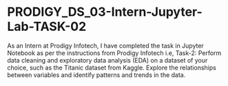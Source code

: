 # PRODIGY_DS_03-Intern-Jupyter-Lab-TASK-02
As an Intern at Prodigy Infotech, I have completed the task in Jupyter Notebook as per the instructions from Prodigy Infotech i.e, Task-2: Perform data cleaning and exploratory data analysis (EDA) on a dataset of your choice, such as the Titanic dataset from Kaggle. Explore the relationships between variables and identify patterns and trends in the data.
